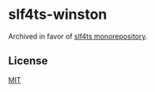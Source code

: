 # slf4ts-winston

Archived in favor of [slf4ts monorepository](https://github.com/rstiller/slf4ts).

## License

[MIT](https://www.opensource.org/licenses/mit-license.php)
